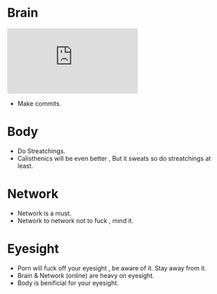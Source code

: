 # Brain
![Learn](https://github.com/0-0Rohit-Roshan/Learning/blob/main/README.md#Procedure)
- Make commits.

# Body
- Do Streatchings.
- Calisthenics will be even better , But it sweats so do streatchings at least.

# Network
- Network is a must.
- Network to network not to fuck , mind it.

# Eyesight
- Porn will fuck off your eyesight , be aware of it. Stay away from it.
- Brain & Network (online) are heavy on eyesight.
- Body is benificial for your eyesight.
